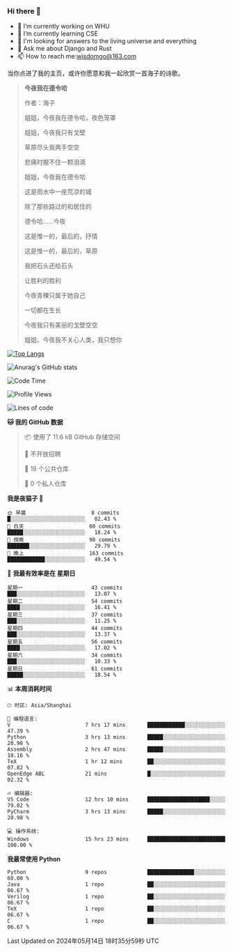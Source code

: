 ### Hi there 👋



- 🔭 I’m currently working on WHU
- 🌱 I’m currently learning CSE
- 🤔 I'm looking for answers to the living universe and everything
- 💬 Ask me about Django and Rust
- 📫 How to reach me:wisdomgo@163.com

当你点进了我的主页，或许你愿意和我一起欣赏一首海子的诗歌。

>**今夜我在德令哈**
>
>作者：海子
>
>姐姐，今夜我在德令哈，夜色笼罩
>
>姐姐，今夜我只有戈壁
>
>草原尽头我两手空空
>
>悲痛时握不住一颗泪滴
>
>姐姐，今夜我在德令哈
>
>这是雨水中一座荒凉的城
>
>除了那些路过的和居住的
>
>德令哈......今夜
>
>这是惟一的，最后的，抒情
>
>这是惟一的，最后的，草原
>
>我把石头还给石头
>
>让胜利的胜利
>
>今夜青稞只属于她自己
>
>一切都在生长
>
>今夜我只有美丽的戈壁空空
>
>姐姐，今夜我不关心人类，我只想你



[![Top Langs](https://github-readme-stats.vercel.app/api/top-langs/?username=wisdomgo&theme=onedark)](https://github.com/anuraghazra/github-readme-stats)

![Anurag's GitHub stats](https://github-readme-stats.vercel.app/api?username=wisdomgo&hide=contribs,stars&theme=synthwave)

<!--START_SECTION:waka-->
![Code Time](http://img.shields.io/badge/Code%20Time-172%20hrs%2040%20mins-blue)

![Profile Views](http://img.shields.io/badge/%E4%B8%AA%E4%BA%BA%E8%B5%84%E6%96%99%E8%A7%82%E7%9C%8B%E6%AC%A1%E6%95%B0-1-blue)

![Lines of code](https://img.shields.io/badge/%E4%BB%8E%E3%80%8CHello%20World%E3%80%8D%E8%B5%B7%E6%88%91%E5%B7%B2%E7%BB%8F%E5%86%99%E4%BA%86-56.7%20thousand%20%E8%A1%8C%E4%BB%A3%E7%A0%81-blue)

**🐱 我的 GitHub 数据** 

> 📦  使用了 11.6 kB GitHub 存储空间 
 > 
> 🚫 不开放招聘
 > 
> 📜 19 个公共仓库 
 > 
> 🔑 0 个私人仓库 
 > 
**我是夜猫子 🦉** 

```text
🌞 早晨                     8 commits           █░░░░░░░░░░░░░░░░░░░░░░░░   02.43 % 
🌆 白天                     60 commits          █████░░░░░░░░░░░░░░░░░░░░   18.24 % 
🌃 傍晚                     98 commits          ███████░░░░░░░░░░░░░░░░░░   29.79 % 
🌙 晚上                     163 commits         ████████████░░░░░░░░░░░░░   49.54 % 
```
📅 **我最有效率是在 星期日** 

```text
星期一                      43 commits          ███░░░░░░░░░░░░░░░░░░░░░░   13.07 % 
星期二                      54 commits          ████░░░░░░░░░░░░░░░░░░░░░   16.41 % 
星期三                      37 commits          ███░░░░░░░░░░░░░░░░░░░░░░   11.25 % 
星期四                      44 commits          ███░░░░░░░░░░░░░░░░░░░░░░   13.37 % 
星期五                      56 commits          ████░░░░░░░░░░░░░░░░░░░░░   17.02 % 
星期六                      34 commits          ███░░░░░░░░░░░░░░░░░░░░░░   10.33 % 
星期日                      61 commits          █████░░░░░░░░░░░░░░░░░░░░   18.54 % 
```


📊 **本周消耗时间** 

```text
🕑︎ 时区: Asia/Shanghai

💬 编程语言: 
V                        7 hrs 17 mins       ████████████░░░░░░░░░░░░░   47.39 % 
Python                   3 hrs 13 mins       █████░░░░░░░░░░░░░░░░░░░░   20.98 % 
Assembly                 2 hrs 47 mins       █████░░░░░░░░░░░░░░░░░░░░   18.16 % 
TeX                      1 hr 12 mins        ██░░░░░░░░░░░░░░░░░░░░░░░   07.82 % 
OpenEdge ABL             21 mins             █░░░░░░░░░░░░░░░░░░░░░░░░   02.32 % 

🔥 编辑器: 
VS Code                  12 hrs 10 mins      ████████████████████░░░░░   79.02 % 
PyCharm                  3 hrs 13 mins       █████░░░░░░░░░░░░░░░░░░░░   20.98 % 

💻 操作系统: 
Windows                  15 hrs 23 mins      █████████████████████████   100.00 % 
```

**我最常使用 Python** 

```text
Python                   9 repos             ███████████████░░░░░░░░░░   60.00 % 
Java                     1 repo              ██░░░░░░░░░░░░░░░░░░░░░░░   06.67 % 
Verilog                  1 repo              ██░░░░░░░░░░░░░░░░░░░░░░░   06.67 % 
TeX                      1 repo              ██░░░░░░░░░░░░░░░░░░░░░░░   06.67 % 
C                        1 repo              ██░░░░░░░░░░░░░░░░░░░░░░░   06.67 % 
```




 Last Updated on 2024年05月14日 18时35分59秒 UTC
<!--END_SECTION:waka-->
